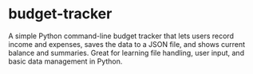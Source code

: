 # budget-tracker
A simple Python command-line budget tracker that lets users record income and expenses, saves the data to a JSON file, and shows current balance and summaries. Great for learning file handling, user input, and basic data management in Python.
